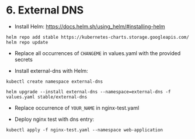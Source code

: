 # 6. External DNS

* Install Helm: https://docs.helm.sh/using_helm/#installing-helm

```
helm repo add stable https://kubernetes-charts.storage.googleapis.com/
helm repo update
```

* Replace all occurrences of `CHANGEME` in values.yaml with the provided secrets

* Install external-dns with Helm:

```
kubectl create namespace external-dns
```
```
helm upgrade --install external-dns --namespace=external-dns -f values.yaml stable/external-dns
```

* Replace occurrence of `YOUR_NAME` in nginx-test.yaml

* Deploy nginx test with dns entry:

```
kubectl apply -f nginx-test.yaml --namespace web-application
```
